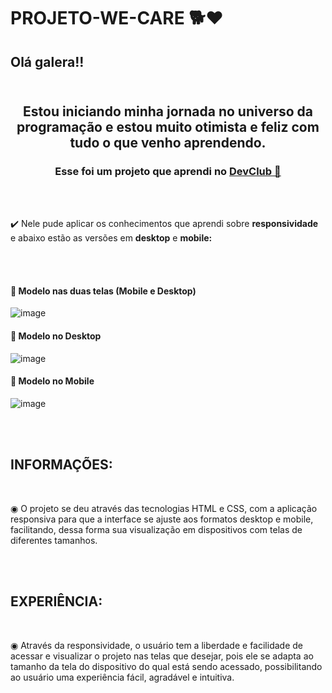 # PROJETO-WE-CARE 🐕❤️

<h2>
   Olá galera!!
   <br>
   <br></h2>
 <h2 align="center"> Estou iniciando minha jornada no universo da programação e estou muito otimista e feliz com tudo o que venho aprendendo. </h2> 


<h3 align="center" >Esse foi um projeto que aprendi no <a href="http://rodolfomori.com.br/devclub">DevClub 🥑 </a></h3> 
<br>
<br>
 <p>✔️ Nele pude aplicar os conhecimentos que aprendi sobre <strong>responsividade</strong> e abaixo estão as versões em <strong>desktop</strong> e <strong>mobile:</strong></p> 
<br>
<br>
<h4> 🚀 Modelo nas duas telas (Mobile e Desktop)</h4>

![image](https://github.com/Edivania88Duarte/PROJETO-WE-CARE/assets/120994730/e347e5e9-7275-47ca-bb76-a25978ac38f5)


<h4> 🚀 Modelo no Desktop </h4>

 ![image](https://github.com/Edivania88Duarte/Meus-Projetos/assets/120994730/63fb7ea8-cb99-4180-aa67-e442fadc656c)


<h4> 🚀 Modelo no Mobile </h4>

![image](https://github.com/Edivania88Duarte/Meus-Projetos/assets/120994730/72a89514-6d9f-46d2-8428-b13ae0cd1119)

<br>
<br>

<h2>INFORMAÇÕES:</h2>
<br>
<p> ◉ O projeto se deu através das tecnologias HTML e CSS, com a aplicação responsiva para que a interface se ajuste aos formatos desktop e mobile, facilitando, dessa forma sua visualização em dispositivos com telas de diferentes tamanhos. </p>
<br>
<br>
<h2>EXPERIÊNCIA:</h2>
<br> 
<p> ◉ Através da responsividade, o usuário tem a liberdade e facilidade de acessar e visualizar o projeto nas telas que desejar, pois ele se adapta ao tamanho da tela do dispositivo do qual está sendo acessado, possibilitando ao usuário uma experiência fácil, agradável e intuitiva. </p>

